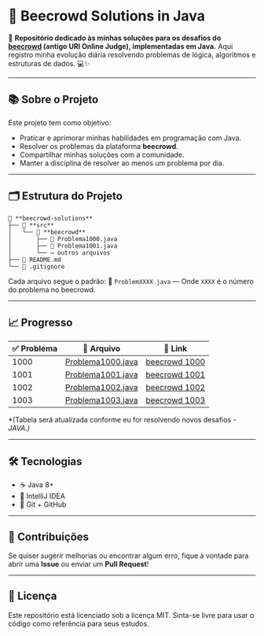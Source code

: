 
# 🚀 Beecrowd Solutions in Java

🎯 **Repositório dedicado às minhas soluções para os desafios do [beecrowd](https://www.beecrowd.com.br/judge/pt/problems/index) (antigo URI Online Judge), implementadas em Java.**
Aqui registro minha evolução diária resolvendo problemas de lógica, algoritmos e estruturas de dados. 💻✨

---

## 📚 Sobre o Projeto
Este projeto tem como objetivo:
- Praticar e aprimorar minhas habilidades em programação com Java.
- Resolver os problemas da plataforma **beecrowd**.
- Compartilhar minhas soluções com a comunidade.
- Manter a disciplina de resolver ao menos um problema por dia.

---

## 🗂️ Estrutura do Projeto
```
📂 **beecrowd-solutions**
├── 📁 **src**
│   └── 📁 **beecrowd**
│       ├── 📝 Problema1000.java
│       ├── 📝 Problema1001.java
│       └── ⋯ outros arquivos
├── 📄 README.md
└── 📄 .gitignore
```
Cada arquivo segue o padrão:
📄 `ProblemXXXX.java` — Onde `XXXX` é o número do problema no beecrowd.

---

## 📈 Progresso
| ✅ Problema | 📄 Arquivo                                           | 🔗 Link                                                                  |
|------------|------------------------------------------------------|--------------------------------------------------------------------------|
| 1000       | [Problema1000.java](src/beecrowd/Problema1000.java)  | [beecrowd 1000](https://www.beecrowd.com.br/judge/pt/problems/view/1000) |
| 1001       | [Problema1001.java](src/beecrowd//Problema1001.java) | [beecrowd 1001](https://www.beecrowd.com.br/judge/pt/problems/view/1001) |
| 1002       | [Problema1002.java](src/beecrowd//Problema1002.java) | [beecrowd 1002](https://judge.beecrowd.com/pt/problems/view/1002)        |
| 1003       | [Problema1003.java](src/beecrowd//Problema1003.java) | [beecrowd 1003](https://judge.beecrowd.com/pt/problems/view/1003)        |

*(Tabela será atualizada conforme eu for resolvendo novos desafios - *JAVA.)*

---

## 🛠️ Tecnologias
- ☕ Java 8+
- 🧰 IntelliJ IDEA
- 📝 Git + GitHub

---

## 🤝 Contribuições
Se quiser sugerir melhorias ou encontrar algum erro, fique à vontade para abrir uma **Issue** ou enviar um **Pull Request**!

---

## 📄 Licença
Este repositório está licenciado sob a licença MIT.
Sinta-se livre para usar o código como referência para seus estudos.
